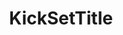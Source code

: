 ---
name: KickSetTitle
title: KickSetTitle
description: Sets the title for the current Kick broadcast
version: 1.0.0
---